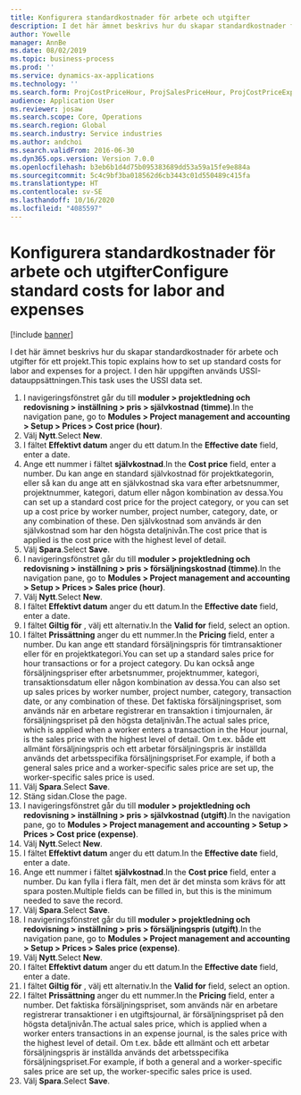 ```yaml
---
title: Konfigurera standardkostnader för arbete och utgifter
description: I det här ämnet beskrivs hur du skapar standardkostnader för arbete och utgifter för ett projekt.
author: Yowelle
manager: AnnBe
ms.date: 08/02/2019
ms.topic: business-process
ms.prod: ''
ms.service: dynamics-ax-applications
ms.technology: ''
ms.search.form: ProjCostPriceHour, ProjSalesPriceHour, ProjCostPriceExpense, ProjSalesPriceCost
audience: Application User
ms.reviewer: josaw
ms.search.scope: Core, Operations
ms.search.region: Global
ms.search.industry: Service industries
ms.author: andchoi
ms.search.validFrom: 2016-06-30
ms.dyn365.ops.version: Version 7.0.0
ms.openlocfilehash: b3eb6b1d4d75b095383689dd53a59a15fe9e884a
ms.sourcegitcommit: 5c4c9bf3ba018562d6cb3443c01d550489c415fa
ms.translationtype: HT
ms.contentlocale: sv-SE
ms.lasthandoff: 10/16/2020
ms.locfileid: "4085597"
---
```

# <a name="configure-standard-costs-for-labor-and-expenses"></a><span data-ttu-id="528f6-103">Konfigurera standardkostnader för arbete och utgifter</span><span class="sxs-lookup"><span data-stu-id="528f6-103">Configure standard costs for labor and expenses</span></span>

[!include [banner](../../includes/banner.md)]

<span data-ttu-id="528f6-104">I det här ämnet beskrivs hur du skapar standardkostnader för arbete och utgifter för ett projekt.</span><span class="sxs-lookup"><span data-stu-id="528f6-104">This topic explains how to set up standard costs for labor and expenses for a project.</span></span> <span data-ttu-id="528f6-105">I den här uppgiften används USSI-datauppsättningen.</span><span class="sxs-lookup"><span data-stu-id="528f6-105">This task uses the USSI data set.</span></span>

1. <span data-ttu-id="528f6-106">I navigeringsfönstret går du till **moduler > projektledning och redovisning > inställning > pris > självkostnad (timme)**.</span><span class="sxs-lookup"><span data-stu-id="528f6-106">In the navigation pane, go to **Modules > Project management and accounting > Setup > Prices > Cost price (hour)**.</span></span>
2. <span data-ttu-id="528f6-107">Välj **Nytt**.</span><span class="sxs-lookup"><span data-stu-id="528f6-107">Select **New**.</span></span>
3. <span data-ttu-id="528f6-108">I fältet **Effektivt datum** anger du ett datum.</span><span class="sxs-lookup"><span data-stu-id="528f6-108">In the **Effective date** field, enter a date.</span></span>
4. <span data-ttu-id="528f6-109">Ange ett nummer i fältet **självkostnad**.</span><span class="sxs-lookup"><span data-stu-id="528f6-109">In the **Cost price** field, enter a number.</span></span> <span data-ttu-id="528f6-110">Du kan ange en standard självkostnad för projektkategorin, eller så kan du ange att en självkostnad ska vara efter arbetsnummer, projektnummer, kategori, datum eller någon kombination av dessa.</span><span class="sxs-lookup"><span data-stu-id="528f6-110">You can set up a standard cost price for the project category, or you can set up a cost price by worker number, project number, category, date, or any combination of these.</span></span> <span data-ttu-id="528f6-111">Den självkostnad som används är den självkostnad som har den högsta detaljnivån.</span><span class="sxs-lookup"><span data-stu-id="528f6-111">The cost price that is applied is the cost price with the highest level of detail.</span></span>  
5. <span data-ttu-id="528f6-112">Välj **Spara**.</span><span class="sxs-lookup"><span data-stu-id="528f6-112">Select **Save**.</span></span>
6. <span data-ttu-id="528f6-113">I navigeringsfönstret går du till **moduler > projektledning och redovisning > inställning > pris > försäljningskostnad (timme)**.</span><span class="sxs-lookup"><span data-stu-id="528f6-113">In the navigation pane, go to **Modules > Project management and accounting > Setup > Prices > Sales price (hour)**.</span></span>
7. <span data-ttu-id="528f6-114">Välj **Nytt**.</span><span class="sxs-lookup"><span data-stu-id="528f6-114">Select **New**.</span></span>
8. <span data-ttu-id="528f6-115">I fältet **Effektivt datum** anger du ett datum.</span><span class="sxs-lookup"><span data-stu-id="528f6-115">In the **Effective date** field, enter a date.</span></span>
9. <span data-ttu-id="528f6-116">I fältet **Giltig för** , välj ett alternativ.</span><span class="sxs-lookup"><span data-stu-id="528f6-116">In the **Valid for** field, select an option.</span></span>
10. <span data-ttu-id="528f6-117">I fältet **Prissättning** anger du ett nummer.</span><span class="sxs-lookup"><span data-stu-id="528f6-117">In the **Pricing** field, enter a number.</span></span> <span data-ttu-id="528f6-118">Du kan ange ett standard försäljningspris för timtransaktioner eller för en projektkategori.</span><span class="sxs-lookup"><span data-stu-id="528f6-118">You can set up a standard sales price for hour transactions or for a project category.</span></span> <span data-ttu-id="528f6-119">Du kan också ange försäljningspriser efter arbetsnummer, projektnummer, kategori, transaktionsdatum eller någon kombination av dessa.</span><span class="sxs-lookup"><span data-stu-id="528f6-119">You can also set up sales prices by worker number, project number, category, transaction date, or any combination of these.</span></span> <span data-ttu-id="528f6-120">Det faktiska försäljningspriset, som används när en arbetare registrerar en transaktion i timjournalen, är försäljningspriset på den högsta detaljnivån.</span><span class="sxs-lookup"><span data-stu-id="528f6-120">The actual sales price, which is applied when a worker enters a transaction in the Hour journal, is the sales price with the highest level of detail.</span></span> <span data-ttu-id="528f6-121">Om t.ex. både ett allmänt försäljningspris och ett arbetar försäljningspris är inställda används det arbetsspecifika försäljningspriset.</span><span class="sxs-lookup"><span data-stu-id="528f6-121">For example, if both a general sales price and a worker-specific sales price are set up, the worker-specific sales price is used.</span></span>  
11. <span data-ttu-id="528f6-122">Välj **Spara**.</span><span class="sxs-lookup"><span data-stu-id="528f6-122">Select **Save**.</span></span>
12. <span data-ttu-id="528f6-123">Stäng sidan.</span><span class="sxs-lookup"><span data-stu-id="528f6-123">Close the page.</span></span>
13. <span data-ttu-id="528f6-124">I navigeringsfönstret går du till **moduler > projektledning och redovisning > inställning > pris > självkostnad (utgift)**.</span><span class="sxs-lookup"><span data-stu-id="528f6-124">In the navigation pane, go to **Modules > Project management and accounting > Setup > Prices > Cost price (expense)**.</span></span>
14. <span data-ttu-id="528f6-125">Välj **Nytt**.</span><span class="sxs-lookup"><span data-stu-id="528f6-125">Select **New**.</span></span>
15. <span data-ttu-id="528f6-126">I fältet **Effektivt datum** anger du ett datum.</span><span class="sxs-lookup"><span data-stu-id="528f6-126">In the **Effective date** field, enter a date.</span></span>
16. <span data-ttu-id="528f6-127">Ange ett nummer i fältet **självkostnad**.</span><span class="sxs-lookup"><span data-stu-id="528f6-127">In the **Cost price** field, enter a number.</span></span> <span data-ttu-id="528f6-128">Du kan fylla i flera fält, men det är det minsta som krävs för att spara posten.</span><span class="sxs-lookup"><span data-stu-id="528f6-128">Multiple fields can be filled in, but this is the minimum needed to save the record.</span></span>  
17. <span data-ttu-id="528f6-129">Välj **Spara**.</span><span class="sxs-lookup"><span data-stu-id="528f6-129">Select **Save**.</span></span>
18. <span data-ttu-id="528f6-130">I navigeringsfönstret går du till **moduler > projektledning och redovisning > inställning > pris > försäljningspris (utgift)**.</span><span class="sxs-lookup"><span data-stu-id="528f6-130">In the navigation pane, go to **Modules > Project management and accounting > Setup > Prices > Sales price (expense)**.</span></span>
19. <span data-ttu-id="528f6-131">Välj **Nytt**.</span><span class="sxs-lookup"><span data-stu-id="528f6-131">Select **New**.</span></span>
20. <span data-ttu-id="528f6-132">I fältet **Effektivt datum** anger du ett datum.</span><span class="sxs-lookup"><span data-stu-id="528f6-132">In the **Effective date** field, enter a date.</span></span>
21. <span data-ttu-id="528f6-133">I fältet **Giltig för** , välj ett alternativ.</span><span class="sxs-lookup"><span data-stu-id="528f6-133">In the **Valid for** field, select an option.</span></span>
22. <span data-ttu-id="528f6-134">I fältet **Prissättning** anger du ett nummer.</span><span class="sxs-lookup"><span data-stu-id="528f6-134">In the **Pricing** field, enter a number.</span></span> <span data-ttu-id="528f6-135">Det faktiska försäljningspriset, som används när en arbetare registrerar transaktioner i en utgiftsjournal, är försäljningspriset på den högsta detaljnivån.</span><span class="sxs-lookup"><span data-stu-id="528f6-135">The actual sales price, which is applied when a worker enters transactions in an expense journal, is the sales price with the highest level of detail.</span></span> <span data-ttu-id="528f6-136">Om t.ex. både ett allmänt och ett arbetar försäljningspris är inställda används det arbetsspecifika försäljningspriset.</span><span class="sxs-lookup"><span data-stu-id="528f6-136">For example, if both a general and a worker-specific sales price are set up, the worker-specific sales price is used.</span></span>  
23. <span data-ttu-id="528f6-137">Välj **Spara**.</span><span class="sxs-lookup"><span data-stu-id="528f6-137">Select **Save**.</span></span>

